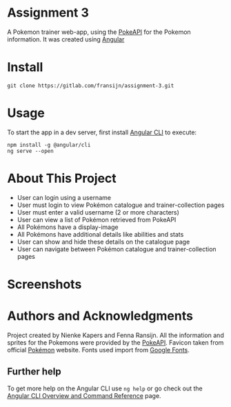 # Assignment 3

A Pokemon trainer web-app, using the [PokeAPI](https://pokeapi.co) for the Pokemon information. It was created using [Angular](https://angular.io)

# Install
```
git clone https://gitlab.com/fransijn/assignment-3.git
```
# Usage 
To start the app in a dev server, first install [Angular CLI](https://www.github.com/angular/angular-cli) to execute:

```
npm install -g @angular/cli
ng serve --open
```

# About This Project 
* User can login using a username
* User must login to view Pokémon catalogue and trainer-collection pages
* User must enter a valid username (2 or more characters)
* User can view a list of Pokémon retrieved from PokeAPI
* All Pokémons have a display-image
* All Pokémons have additional details like abilities and stats
* User can show and hide these details on the catalogue page
* User can navigate between Pokémon catalogue and trainer-collection pages

# Screenshots 

# Authors and Acknowledgments 

Project created by Nienke Kapers and Fenna Ransijn. All the information and sprites for the Pokemons were provided by the [PokeAPI](https://www.pokeapi.co). Favicon taken from official [Pokémon](https://www.pokemon.com) website. Fonts used import from [Google Fonts](https://www.fonts.google.com). 

## Further help

To get more help on the Angular CLI use `ng help` or go check out the [Angular CLI Overview and Command Reference](https://angular.io/cli) page.
